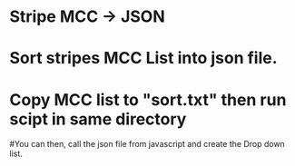 # Stripe MCC -> JSON
# Sort stripes MCC List into json file.
# Copy MCC list to "sort.txt" then run scipt in same directory

#You can then, call the json file from javascript and create the Drop down list.
